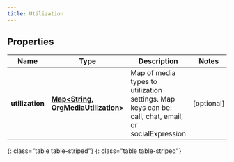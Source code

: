 ```yaml
---
title: Utilization
---
```


## Properties

| Name | Type | Description | Notes |
| ------------ | ------------- | ------------- | ------------- |
| **utilization** | [**Map&lt;String, OrgMediaUtilization&gt;**](OrgMediaUtilization.html) | Map of media types to utilization settings.  Map keys can be: call, chat, email, or socialExpression |  [optional] |
{: class="table table-striped"}
{: class="table table-striped"}


